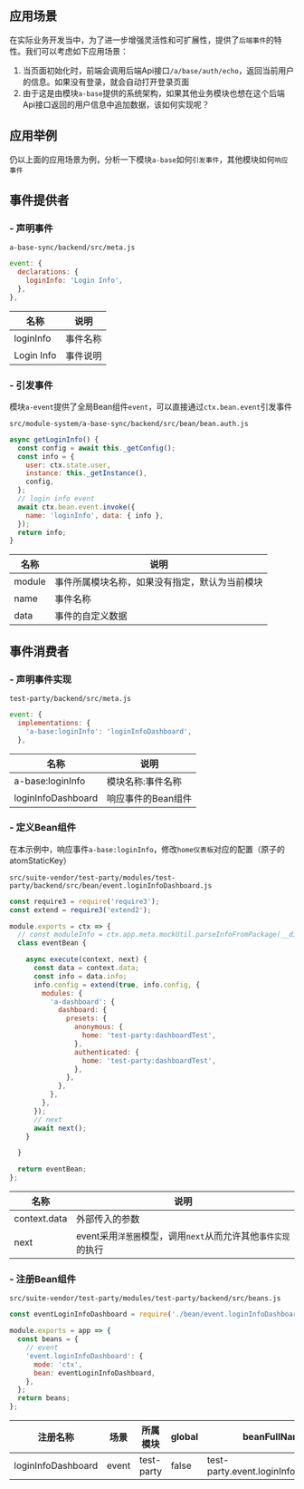 ## 应用场景

在实际业务开发当中，为了进一步增强灵活性和可扩展性，提供了`后端事件`的特性。我们可以考虑如下应用场景：

1. 当页面初始化时，前端会调用后端Api接口`/a/base/auth/echo`，返回当前用户的信息。如果没有登录，就会自动打开登录页面
2. 由于这是由模块`a-base`提供的系统架构，如果其他业务模块也想在这个后端Api接口返回的用户信息中追加数据，该如何实现呢？

## 应用举例

仍以上面的应用场景为例，分析一下模块`a-base`如何`引发事件`，其他模块如何`响应事件`

## 事件提供者

### - 声明事件

`a-base-sync/backend/src/meta.js`

``` javascript
event: {
  declarations: {
    loginInfo: 'Login Info',
  },
},
```

|名称|说明|
|--|--|
|loginInfo|事件名称|
|Login Info|事件说明|

### - 引发事件

模块`a-event`提供了全局Bean组件`event`，可以直接通过`ctx.bean.event`引发事件

`src/module-system/a-base-sync/backend/src/bean/bean.auth.js`

``` javascript
async getLoginInfo() {
  const config = await this._getConfig();
  const info = {
    user: ctx.state.user,
    instance: this._getInstance(),
    config,
  };
  // login info event
  await ctx.bean.event.invoke({
    name: 'loginInfo', data: { info },
  });
  return info;
}
```

|名称|说明|
|--|--|
|module|事件所属模块名称，如果没有指定，默认为当前模块|
|name|事件名称|
|data|事件的自定义数据|

## 事件消费者

### - 声明事件实现

`test-party/backend/src/meta.js`

``` javascript
event: {
  implementations: {
    'a-base:loginInfo': 'loginInfoDashboard',
  },
```

|名称|说明|
|--|--|
|a-base:loginInfo|模块名称:事件名称|
|loginInfoDashboard|响应事件的Bean组件|

### - 定义Bean组件

在本示例中，响应事件`a-base:loginInfo`，修改`home仪表板`对应的配置（原子的atomStaticKey）

`src/suite-vendor/test-party/modules/test-party/backend/src/bean/event.loginInfoDashboard.js`

``` javascript
const require3 = require('require3');
const extend = require3('extend2');

module.exports = ctx => {
  // const moduleInfo = ctx.app.meta.mockUtil.parseInfoFromPackage(__dirname);
  class eventBean {

    async execute(context, next) {
      const data = context.data;
      const info = data.info;
      info.config = extend(true, info.config, {
        modules: {
          'a-dashboard': {
            dashboard: {
              presets: {
                anonymous: {
                  home: 'test-party:dashboardTest',
                },
                authenticated: {
                  home: 'test-party:dashboardTest',
                },
              },
            },
          },
        },
      });
      // next
      await next();
    }

  }

  return eventBean;
};
```

|名称|说明|
|--|--|
|context.data|外部传入的参数|
|next|event采用`洋葱圈`模型，调用`next`从而允许其他`事件实现`的执行|

### - 注册Bean组件

`src/suite-vendor/test-party/modules/test-party/backend/src/beans.js`

``` javascript
const eventLoginInfoDashboard = require('./bean/event.loginInfoDashboard.js');

module.exports = app => {
  const beans = {
    // event
    'event.loginInfoDashboard': {
      mode: 'ctx',
      bean: eventLoginInfoDashboard,
    },
  };
  return beans;
};
```

|注册名称|场景|所属模块|global|beanFullName|
|--|--|--|--|--|
|loginInfoDashboard|event|test-party|false|test-party.event.loginInfoDashboard|
